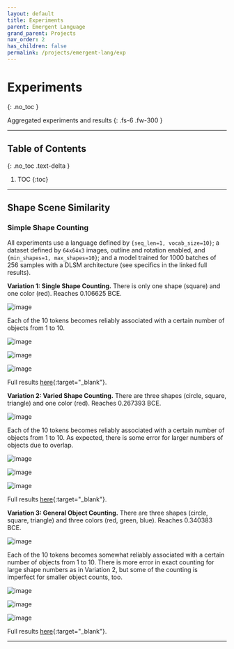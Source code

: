 ```yaml
---
layout: default
title: Experiments
parent: Emergent Language
grand_parent: Projects
nav_order: 2
has_children: false
permalink: /projects/emergent-lang/exp
---
```


# Experiments
{: .no_toc }

Aggregated experiments and results
{: .fs-6 .fw-300 }

---

## Table of Contents
{: .no_toc .text-delta }

1. TOC
{:toc}

---

## Shape Scene Similarity

### Simple Shape Counting
All experiments use a language defined by `{seq_len=1, vocab_size=10}`; a dataset defined by `64x64x3` images, outline and rotation enabled, and `{min_shapes=1, max_shapes=10}`; and a model trained for 1000 batches of 256 samples with a DLSM architecture (see specifics in the linked full results).

**Variation 1: Single Shape Counting.** There is only one shape (square) and one color (red). Reaches 0.106625 BCE.

![image](https://user-images.githubusercontent.com/73039742/163699501-5e976ec9-e65c-47f4-b285-f0e94ecc0c13.png)

Each of the 10 tokens becomes reliably associated with a certain number of objects from 1 to 10.

![image](https://user-images.githubusercontent.com/73039742/163699559-3238aeef-f837-4aee-834b-d252f462b495.png)

![image](https://user-images.githubusercontent.com/73039742/163699562-92d1d60e-bd14-4a72-b9d8-730be57abe5d.png)

![image](https://user-images.githubusercontent.com/73039742/163699572-65cc4e9a-8bc3-4590-a1ad-92b9a678a243.png)

Full results [here](https://drive.google.com/file/d/1XNlA4-Zv61-IshDQd8-4NxNUQAyaLYH0/view?usp=sharing){:target="_blank"}.

**Variation 2: Varied Shape Counting.** There are three shapes (circle, square, triangle) and one color (red). Reaches 0.267393 BCE.

![image](https://user-images.githubusercontent.com/73039742/163699588-53cbb985-8bc0-4690-aedb-ee8925106732.png)

Each of the 10 tokens becomes reliably associated with a certain number of objects from 1 to 10. As expected, there is some error for larger numbers of objects due to overlap.

![image](https://user-images.githubusercontent.com/73039742/163699599-714a5a13-4874-4f81-8b18-f8ee35426f46.png)

![image](https://user-images.githubusercontent.com/73039742/163699593-c614820c-fab1-426e-92c0-f1218151873d.png)

![image](https://user-images.githubusercontent.com/73039742/163699605-5015bdaf-7d22-476a-8e00-352334fe48ad.png)

Full results [here](https://drive.google.com/file/d/1XNlA4-Zv61-IshDQd8-4NxNUQAyaLYH0/view?usp=sharing){:target="_blank"}.

**Variation 3: General Object Counting.** There are three shapes (circle, square, triangle) and three colors (red, green, blue). Reaches 0.340383 BCE.

![image](https://user-images.githubusercontent.com/73039742/163699621-cc3ff39d-e5b4-404d-9c3b-297e6587f21a.png)

Each of the 10 tokens becomes somewhat reliably associated with a certain number of objects from 1 to 10. There is more error in exact counting for large shape numbers as in Variation 2, but some of the counting is imperfect for smaller object counts, too.

![image](https://user-images.githubusercontent.com/73039742/163699652-35ee2b6f-d35c-4f2b-a234-41abc6cd5c29.png)

![image](https://user-images.githubusercontent.com/73039742/163699647-f42dd091-9823-4b50-b5fe-b3a7afba0af8.png)

![image](https://user-images.githubusercontent.com/73039742/163699657-e3a9ff51-7a31-4ae9-8463-5c91040fcd9a.png)

Full results [here](https://drive.google.com/file/d/1_-kw1U2-I7Zl-8IXZbxRspHFCWgfGgN_/view?usp=sharing){:target="_blank"}.


---
